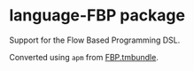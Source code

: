 # language-FBP package

Support for the Flow Based Programming DSL.

Converted using `apm` from [FBP.tmbundle](http://github.com/paulyoung/FBP.tmbundle).
